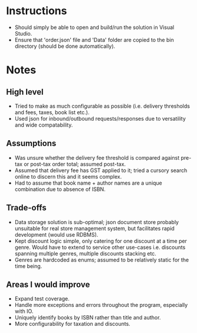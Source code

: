 # Instructions
- Should simply be able to open and build/run the solution in Visual Studio.
- Ensure that 'order.json' file and 'Data' folder are copied to the bin directory (should be done automatically).

# Notes
## High level
- Tried to make as much configurable as possible (i.e. delivery thresholds and fees, taxes, book list etc.).
- Used json for inbound/outbound requests/responses due to versatility and wide compatability.

## Assumptions
- Was unsure whether the delivery fee threshold is compared against pre-tax or post-tax order total; assumed post-tax.
- Assumed that delivery fee has GST applied to it; tried a cursory search online to discern this and it seems complex.
- Had to assume that book name + author names are a unique combination due to absence of ISBN.

## Trade-offs
- Data storage solution is sub-optimal; json document store probably unsuitable for real store management system, but facilitates rapid development (would use RDBMS).
- Kept discount logic simple, only catering for one discount at a time per genre. Would have to extend to service other use-cases i.e. discounts spanning multiple genres, multiple discounts stacking etc.
- Genres are hardcoded as enums; assumed to be relatively static for the time being.

## Areas I would improve
- Expand test coverage.
- Handle more exceptions and errors throughout the program,  especially with IO.
- Uniquely identify books by ISBN rather than title and author.
- More configurability for taxation and discounts.